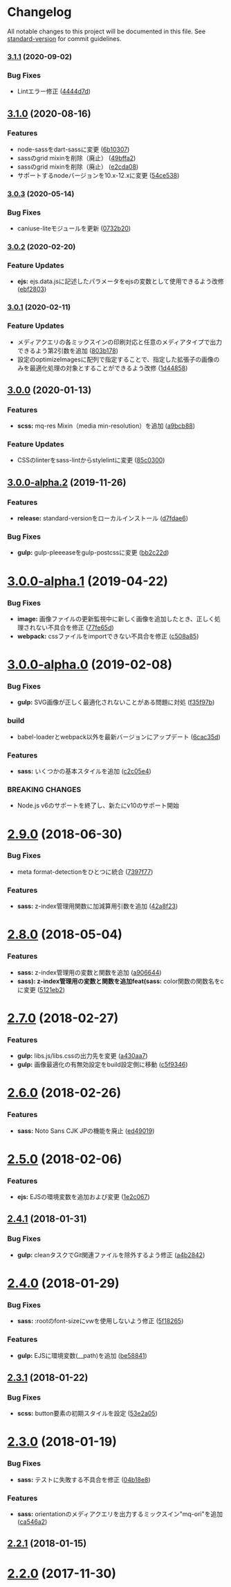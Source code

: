 # Changelog

All notable changes to this project will be documented in this file. See [standard-version](https://github.com/conventional-changelog/standard-version) for commit guidelines.

### [3.1.1](https://github.com/iwbc/website-coding-kit/compare/3.1.0...3.1.1) (2020-09-02)


### Bug Fixes

* Lintエラー修正 ([4444d7d](https://github.com/iwbc/website-coding-kit/commit/4444d7d0033ba5edf0bd7343ba7dfe7615b948f7))

## [3.1.0](https://github.com/iwbc/website-coding-kit/compare/3.0.3...3.1.0) (2020-08-16)


### Features

* node-sassをdart-sassに変更 ([6b10307](https://github.com/iwbc/website-coding-kit/commit/6b103078ac0cf0f297e27965b5b69d0303f6163c))
* sassのgrid mixinを削除（廃止） ([49bffa2](https://github.com/iwbc/website-coding-kit/commit/49bffa286f32c5e597479e42aab0844a6b4eacbf))
* sassのgrid mixinを削除（廃止） ([e2cda08](https://github.com/iwbc/website-coding-kit/commit/e2cda08102c6bf66362e9d2800e104f9bba391c2))
* サポートするnodeバージョンを10.x-12.xに変更 ([54ce538](https://github.com/iwbc/website-coding-kit/commit/54ce538fa7d590066596d029782c0d2119a6b303))

### [3.0.3](https://github.com/iwbc/website-coding-kit/compare/3.0.2...3.0.3) (2020-05-14)


### Bug Fixes

* caniuse-liteモジュールを更新 ([0732b20](https://github.com/iwbc/website-coding-kit/commit/0732b202b6c635760bf89b2d392572a293271dea))

### [3.0.2](https://github.com/iwbc/website-coding-kit/compare/3.0.1...3.0.2) (2020-02-20)


### Feature Updates

* **ejs:**  ejs.data.jsに記述したパラメータをejsの変数として使用できるよう改修 ([ebf2803](https://github.com/iwbc/website-coding-kit/commit/ebf280341eeafddd3aadc24c790e391a59cd70bc))

### [3.0.1](https://github.com/iwbc/website-coding-kit/compare/3.0.0...3.0.1) (2020-02-11)


### Feature Updates

* メディアクエリの各ミックスインの印刷対応と任意のメディアタイプで出力できるよう第2引数を追加 ([803b178](https://github.com/iwbc/website-coding-kit/commit/803b17816df0a4eed4c768a0c7cdb9734c40b6b4))
* 設定のoptimizeImagesに配列で指定することで、指定した拡張子の画像のみを最適化処理の対象とすることができるよう改修 ([1d44858](https://github.com/iwbc/website-coding-kit/commit/1d4485815c9c82e9521607d08e58dec790002164))

## [3.0.0](https://github.com/iwbc/website-coding-kit/compare/3.0.0-alpha.2...3.0.0) (2020-01-13)


### Features

* **scss:** mq-res Mixin（media min-resolution）を追加 ([a9bcb88](https://github.com/iwbc/website-coding-kit/commit/a9bcb8860bb6b3fc191f075e9ad65c50a2a5e860))


### Feature Updates

* CSSのlinterをsass-lintからstylelintに変更 ([85c0300](https://github.com/iwbc/website-coding-kit/commit/85c0300660735c7cb99c73eab67c8b4bdef07a9f))

## [3.0.0-alpha.2](https://github.com/iwbc/website-coding-kit/compare/3.0.0-alpha.1...3.0.0-alpha.2) (2019-11-26)


### Features

* **release:** standard-versionをローカルインストール ([d7fdae6](https://github.com/iwbc/website-coding-kit/commit/d7fdae622cbdba694a9e104d55092bcc0393ec17))


### Bug Fixes

* **gulp:** gulp-pleeeaseをgulp-postcssに変更 ([bb2c22d](https://github.com/iwbc/website-coding-kit/commit/bb2c22d757fa2b8c7f61ab12482be4bb64d8d7b6))

<a name="3.0.0-alpha.1"></a>
# [3.0.0-alpha.1](https://github.com/iwbc/website-coding-kit/compare/3.0.0-alpha.0...3.0.0-alpha.1) (2019-04-22)


### Bug Fixes

* **image:** 画像ファイルの更新監視中に新しく画像を追加したとき、正しく処理されない不具合を修正 ([77fe65d](https://github.com/iwbc/website-coding-kit/commit/77fe65d))
* **webpack:** cssファイルをimportできない不具合を修正 ([c508a85](https://github.com/iwbc/website-coding-kit/commit/c508a85))



<a name="3.0.0-alpha.0"></a>
# [3.0.0-alpha.0](https://github.com/iwbc/website-coding-kit/compare/2.9.0...3.0.0-alpha.0) (2019-02-08)


### Bug Fixes

* **gulp:** SVG画像が正しく最適化されないことがある問題に対処 ([f35f97b](https://github.com/iwbc/website-coding-kit/commit/f35f97b))


### build

* babel-loaderとwebpack以外を最新バージョンにアップデート ([6cac35d](https://github.com/iwbc/website-coding-kit/commit/6cac35d))


### Features

* **sass:** いくつかの基本スタイルを追加 ([c2c05e4](https://github.com/iwbc/website-coding-kit/commit/c2c05e4))


### BREAKING CHANGES

* Node.js v6のサポートを終了し、新たにv10のサポート開始



<a name="2.9.0"></a>
# [2.9.0](https://github.com/iwbc/website-coding-kit/compare/2.8.0...2.9.0) (2018-06-30)


### Bug Fixes

* meta format-detectionをひとつに統合 ([7397f77](https://github.com/iwbc/website-coding-kit/commit/7397f77))


### Features

* **sass:** z-index管理用関数に加減算用引数を追加 ([42a8f23](https://github.com/iwbc/website-coding-kit/commit/42a8f23))



<a name="2.8.0"></a>
# [2.8.0](https://github.com/iwbc/website-coding-kit/compare/2.7.0...2.8.0) (2018-05-04)


### Features

* **sass:** z-index管理用の変数と関数を追加 ([a906644](https://github.com/iwbc/website-coding-kit/commit/a906644))
* **sass): z-index管理用の変数と関数を追加feat(sass:** color関数の関数名をcに変更 ([5121eb2](https://github.com/iwbc/website-coding-kit/commit/5121eb2))



<a name="2.7.0"></a>
# [2.7.0](https://github.com/iwbc/website-coding-kit/compare/2.6.0...2.7.0) (2018-02-27)


### Features

* **gulp:** libs.js/libs.cssの出力先を変更 ([a430aa7](https://github.com/iwbc/website-coding-kit/commit/a430aa7))
* **gulp:** 画像最適化の有無効設定をbuild設定側に移動 ([c5f9346](https://github.com/iwbc/website-coding-kit/commit/c5f9346))



<a name="2.6.0"></a>
# [2.6.0](https://github.com/iwbc/website-coding-kit/compare/2.5.0...2.6.0) (2018-02-26)


### Features

* **sass:** Noto Sans CJK JPの機能を廃止 ([ed49019](https://github.com/iwbc/website-coding-kit/commit/ed49019))



<a name="2.5.0"></a>
# [2.5.0](https://github.com/iwbc/website-coding-kit/compare/2.4.1...2.5.0) (2018-02-06)


### Features

* **ejs:** EJSの環境変数を追加および変更 ([1e2c067](https://github.com/iwbc/website-coding-kit/commit/1e2c067))



<a name="2.4.1"></a>
## [2.4.1](https://github.com/iwbc/website-coding-kit/compare/2.4.0...2.4.1) (2018-01-31)


### Bug Fixes

* **gulp:** cleanタスクでGit関連ファイルを除外するよう修正 ([a4b2842](https://github.com/iwbc/website-coding-kit/commit/a4b2842))



<a name="2.4.0"></a>
# [2.4.0](https://github.com/iwbc/website-coding-kit/compare/2.3.1...2.4.0) (2018-01-29)


### Bug Fixes

* **sass:** :rootのfont-sizeにvwを使用しないよう修正 ([5f18265](https://github.com/iwbc/website-coding-kit/commit/5f18265))


### Features

* **gulp:** EJSに環境変数(__path)を追加 ([be58841](https://github.com/iwbc/website-coding-kit/commit/be58841))



<a name="2.3.1"></a>
## [2.3.1](https://github.com/iwbc/website-coding-kit/compare/2.3.0...2.3.1) (2018-01-22)


### Bug Fixes

* **scss:** button要素の初期スタイルを設定 ([53e2a05](https://github.com/iwbc/website-coding-kit/commit/53e2a05))



<a name="2.3.0"></a>
# [2.3.0](https://github.com/iwbc/website-coding-kit/compare/2.2.1...2.3.0) (2018-01-19)


### Bug Fixes

* **sass:** テストに失敗する不具合を修正 ([04b18e8](https://github.com/iwbc/website-coding-kit/commit/04b18e8))


### Features

* **sass:** orientationのメディアクエリを出力するミックスイン"mq-ori"を追加 ([ca546a2](https://github.com/iwbc/website-coding-kit/commit/ca546a2))



<a name="2.2.1"></a>
## [2.2.1](https://github.com/iwbc/website-coding-kit/compare/2.2.0...2.2.1) (2018-01-15)



<a name="2.2.0"></a>
# [2.2.0](https://github.com/iwbc/website-coding-kit/compare/2.1.0...2.2.0) (2017-11-30)
